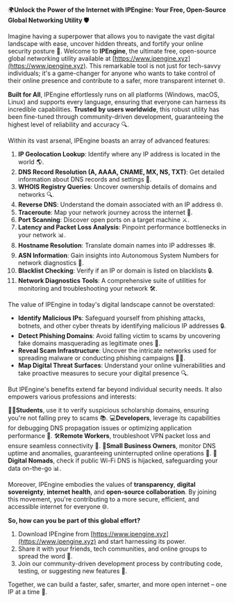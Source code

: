 🌍**Unlock the Power of the Internet with IPEngine: Your Free, Open-Source Global Networking Utility 🛡️**

Imagine having a superpower that allows you to navigate the vast digital landscape with ease, uncover hidden threats, and fortify your online security posture 🔐. Welcome to **IPEngine**, the ultimate free, open-source global networking utility available at [https://www.ipengine.xyz](https://www.ipengine.xyz). This remarkable tool is not just for tech-savvy individuals; it's a game-changer for anyone who wants to take control of their online presence and contribute to a safer, more transparent internet 🌐.

**Built for All**, IPEngine effortlessly runs on all platforms (Windows, macOS, Linux) and supports every language, ensuring that everyone can harness its incredible capabilities. **Trusted by users worldwide**, this robust utility has been fine-tuned through community-driven development, guaranteeing the highest level of reliability and accuracy 🔍.

Within its vast arsenal, IPEngine boasts an array of advanced features:

1.  **IP Geolocation Lookup**: Identify where any IP address is located in the world 🌎.
2.  **DNS Record Resolution (A, AAAA, CNAME, MX, NS, TXT)**: Get detailed information about DNS records and settings 📡.
3.  **WHOIS Registry Queries**: Uncover ownership details of domains and networks 🔍.
4.  **Reverse DNS**: Understand the domain associated with an IP address 🌐.
5.  **Traceroute**: Map your network journey across the internet 🚀.
6.  **Port Scanning**: Discover open ports on a target machine ⚔️.
7.  **Latency and Packet Loss Analysis**: Pinpoint performance bottlenecks in your network 📊.
8.  **Hostname Resolution**: Translate domain names into IP addresses 🕸️.
9.  **ASN Information**: Gain insights into Autonomous System Numbers for network diagnostics 🔌.
10. **Blacklist Checking**: Verify if an IP or domain is listed on blacklists 🔒.
11. **Network Diagnostics Tools**: A comprehensive suite of utilities for monitoring and troubleshooting your network 🛠️.

The value of IPEngine in today's digital landscape cannot be overstated:

*   **Identify Malicious IPs**: Safeguard yourself from phishing attacks, botnets, and other cyber threats by identifying malicious IP addresses 🔒.
*   **Detect Phishing Domains**: Avoid falling victim to scams by uncovering fake domains masquerading as legitimate ones 🚨.
*   **Reveal Scam Infrastructure**: Uncover the intricate networks used for spreading malware or conducting phishing campaigns 🕵️‍♀️.
*   **Map Digital Threat Surfaces**: Understand your online vulnerabilities and take proactive measures to secure your digital presence 🔍.

But IPEngine's benefits extend far beyond individual security needs. It also empowers various professions and interests:

👩‍🎓**Students**, use it to verify suspicious scholarship domains, ensuring you're not falling prey to scams 📚.
💻**Developers**, leverage its capabilities for debugging DNS propagation issues or optimizing application performance 🔌.
🛠️**Remote Workers**, troubleshoot VPN packet loss and ensure seamless connectivity 🔗.
🏢**Small Business Owners**, monitor DNS uptime and anomalies, guaranteeing uninterrupted online operations 💼.
🚀**Digital Nomads**, check if public Wi-Fi DNS is hijacked, safeguarding your data on-the-go 📊.

Moreover, IPEngine embodies the values of **transparency**, **digital sovereignty**, **internet health**, and **open-source collaboration**. By joining this movement, you're contributing to a more secure, efficient, and accessible internet for everyone 🌐.

**So, how can you be part of this global effort?**

1.  Download IPEngine from [https://www.ipengine.xyz](https://www.ipengine.xyz) and start harnessing its power.
2.  Share it with your friends, tech communities, and online groups to spread the word 📢.
3.  Join our community-driven development process by contributing code, testing, or suggesting new features 🤝.

Together, we can build a faster, safer, smarter, and more open internet – one IP at a time 🔐.